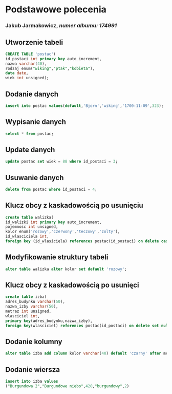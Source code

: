 # Podstawowe polecenia
### Jakub Jarmakowicz, _numer albumu: 174991_
## Utworzenie tabeli
```sql
CREATE TABLE 'postac'(
id_postaci int primary key auto_increment,
nazwa varchar(40),
rodzaj enum("wiking","ptak","kobieta"),
data date,
wiek int unsigned);
```
## Dodanie danych
```sql
insert into postac values(default,'Bjorn','wiking','1700-11-09',323);
```
## Wypisanie danych
```sql
select * from postac;
```
## Update danych
```sql
update postac set wiek = 88 where id_postaci = 3;
```
## Usuwanie danych
```sql
delete from postac where id_postaci = 4;
```
## Klucz obcy z kaskadowością po usunięciu
```sql
create table walizka(
id_walizki int primary key auto_increment,
pojemnosc int unsigned,
kolor enum('rozowy','czerwony','teczowy','zolty'),
id_wlasciciela int,
foreign key (id_wlasiciela) references postac(id_postaci) on delete cascade);
```
## Modyfikowanie struktury tabeli
```sql
alter table walizka alter kolor set default 'rozowy';
```
## Klucz obcy z kaskadowością po usunięci
```sql
create table izba(
adres_budynku varchar(50),
nazwa_izby varchar(50),
metraz int unsigned,
wlasciciel int,
primary key(adres_budynku,nazwa_izby),
foreign key(wlasciciel) references postac(id_postaci) on delete set null)
```
## Dodanie kolumny 
```sql
alter table izba add column kolor varchar(40) default 'czarny' after metraz
```
## Dodanie wiersza
```sql
insert into izba values
("Burgundowa 2","Burgundowe niebo",420,"burgundowy",2)
```
